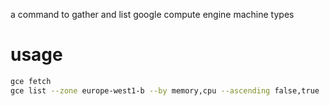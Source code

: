 
a command to gather and list google compute engine machine types

# usage

``` bash
gce fetch
gce list --zone europe-west1-b --by memory,cpu --ascending false,true
```
